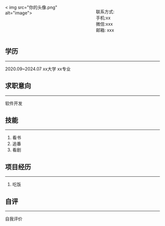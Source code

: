 
<div style="display: flex; ">
  <div style="width:40%">
    < img src="你的头像.png" alt="image">
  </div>

  <div style="flex:1"></div>

  <div style="flex: 2; 
  padding-right: 20px;">
    <p>
    <samll>
    联系方式:
    <br>
    手机:xx
    <br>
    微信:xxx
    <br>
    邮箱:
    xxx
    </p >
    </small>
  </div>
</div>



## 学历

---

2020\.09\~2024.07 xx大学 xx专业

## 求职意向

---

软件开发

## 技能

---

1. 看书
2. 追番
3. 看剧

## 项目经历

---

1. 吃饭

## 自评

---

自我评价
